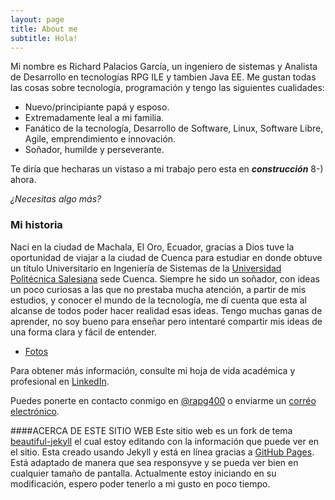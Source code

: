 ```yaml
---
layout: page
title: About me
subtitle: Hola!
---
```


Mi nombre es Richard Palacios García, un ingeniero de sistemas y Analista de Desarrollo en tecnologías RPG ILE y tambien Java EE.
Me gustan todas las cosas sobre tecnología, programación y tengo las siguientes cualidades:

- Nuevo/principiante papá y esposo.
- Extremadamente leal a mi familia.
- Fanático de la tecnología, Desarrollo de Software, Linux, Software Libre, Agile, emprendimiento e innovación.
- Soñador, humilde y perseverante.

Te diría que hecharas un vistaso a mi trabajo pero esta en **_construcción_** 8-) ahora.

_¿Necesitas algo más?_

### Mi historia

Nací en la ciudad de Machala, El Oro, Ecuador, gracias a Dios tuve la oportunidad de viajar a la ciudad de Cuenca para estudiar en donde
obtuve un título Universitario en Ingeniería de Sistemas de la [Universidad Politécnica Salesiana](https://www.ups.edu.ec/) sede Cuenca.
Siempre he sido un soñador, con ideas un poco curiosas a las que no prestaba mucha atención, a partir de mis estudios, y conocer el mundo de la tecnología, me dí cuenta que esta al alcanse de todos poder hacer realidad esas ideas. Tengo muchas ganas de aprender, no soy bueno para enseñar pero intentaré compartir mis ideas de una forma clara y fácil de entender.

- [Fotos](https://www.instagram.com/richardpalaciosg/)

Para obtener  más información, consulte mi hoja de vida académica y profesional en [LinkedIn](https://ec.linkedin.com/in/richardpalaciosgarcia).

Puedes ponerte en contacto conmigo en [@rapg400](https://twitter.com/rapg400) o enviarme un [corréo electrónico](apalaciosg91@gmail.com).


####ACERCA DE ESTE SITIO WEB
Este sitio web es un fork de tema [beautiful-jekyll](https://github.com/daattali/beautiful-jekyll) el cual estoy editando con la información que puede ver en el sitio. Esta creado usando Jekyll  y está en línea gracias a [GitHub Pages](https://pages.github.com/).
Está adaptado de manera que sea responsyve y se pueda ver bien en cualquier tamaño de pantalla. Actualmente estoy iniciando en su modificación, espero poder tenerlo a mi gusto en poco tiempo.
